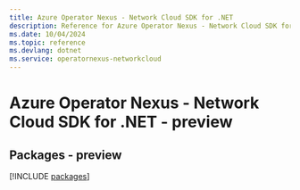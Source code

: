 ```yaml
---
title: Azure Operator Nexus - Network Cloud SDK for .NET
description: Reference for Azure Operator Nexus - Network Cloud SDK for .NET
ms.date: 10/04/2024
ms.topic: reference
ms.devlang: dotnet
ms.service: operatornexus-networkcloud
---
```

# Azure Operator Nexus - Network Cloud SDK for .NET - preview
## Packages - preview
[!INCLUDE [packages](operator-nexus---network-cloud-index.md)]
